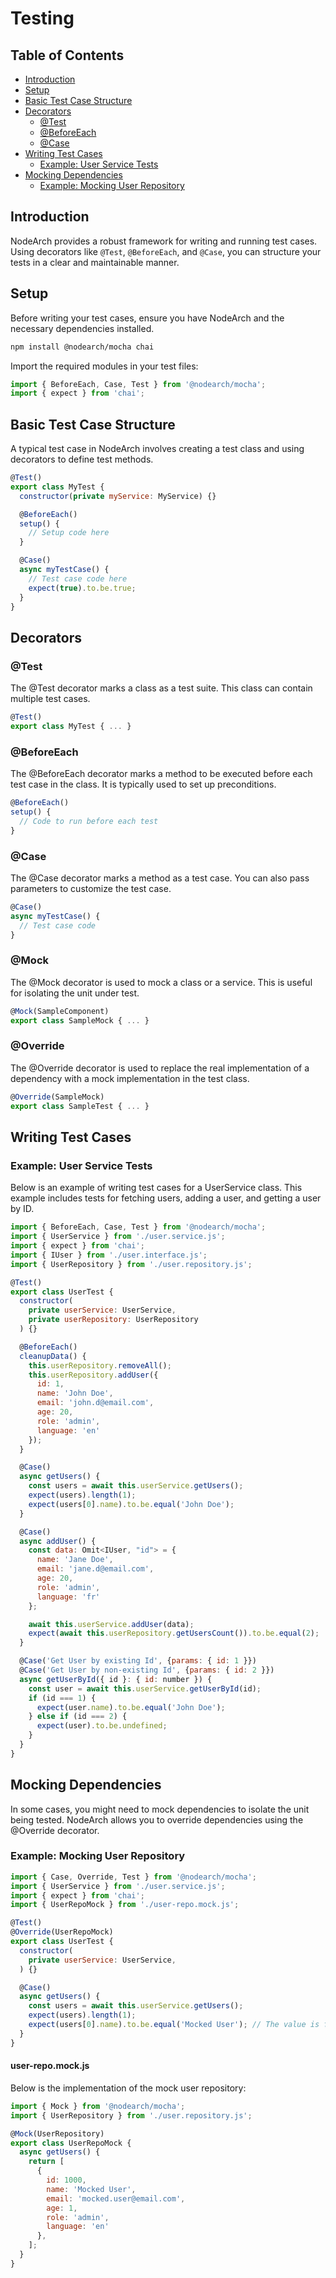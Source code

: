 # Testing

## Table of Contents

- [Introduction](#introduction)
- [Setup](#setup)
- [Basic Test Case Structure](#basic-test-case-structure)
- [Decorators](#decorators)
  - [@Test](#test)
  - [@BeforeEach](#beforeeach)
  - [@Case](#case)
- [Writing Test Cases](#writing-test-cases)
  - [Example: User Service Tests](#example-user-service-tests)
- [Mocking Dependencies](#mocking-dependencies)
  - [Example: Mocking User Repository](#example-mocking-user-repository)

## Introduction

NodeArch provides a robust framework for writing and running test cases. Using decorators like `@Test`, `@BeforeEach`, and `@Case`, you can structure your tests in a clear and maintainable manner.

## Setup

Before writing your test cases, ensure you have NodeArch and the necessary dependencies installed.

```sh
npm install @nodearch/mocha chai
```

Import the required modules in your test files:

```javascript
import { BeforeEach, Case, Test } from '@nodearch/mocha';
import { expect } from 'chai';
```

## Basic Test Case Structure

A typical test case in NodeArch involves creating a test class and using decorators to define test methods.

```javascript
@Test()
export class MyTest {
  constructor(private myService: MyService) {}

  @BeforeEach()
  setup() {
    // Setup code here
  }

  @Case()
  async myTestCase() {
    // Test case code here
    expect(true).to.be.true;
  }
}

```

## Decorators

### @Test

The @Test decorator marks a class as a test suite. This class can contain multiple test cases.

```javascript
@Test()
export class MyTest { ... }
```

### @BeforeEach

The @BeforeEach decorator marks a method to be executed before each test case in the class. It is typically used to set up preconditions.

```javascript
@BeforeEach()
setup() {
  // Code to run before each test
}
```

### @Case

The @Case decorator marks a method as a test case. You can also pass parameters to customize the test case.

```javascript
@Case()
async myTestCase() {
  // Test case code
}
```

### @Mock

The @Mock decorator is used to mock a class or a service. This is useful for isolating the unit under test.

```javascript
@Mock(SampleComponent)
export class SampleMock { ... }
```

### @Override

The @Override decorator is used to replace the real implementation of a dependency with a mock implementation in the test class.

```javascript
@Override(SampleMock)
export class SampleTest { ... }
```

## Writing Test Cases

### Example: User Service Tests

Below is an example of writing test cases for a UserService class. This example includes tests for fetching users, adding a user, and getting a user by ID.

```javascript
import { BeforeEach, Case, Test } from '@nodearch/mocha';
import { UserService } from './user.service.js';
import { expect } from 'chai';
import { IUser } from './user.interface.js';
import { UserRepository } from './user.repository.js';

@Test()
export class UserTest {
  constructor(
    private userService: UserService,
    private userRepository: UserRepository
  ) {}

  @BeforeEach()
  cleanupData() {
    this.userRepository.removeAll();
    this.userRepository.addUser({
      id: 1,
      name: 'John Doe',
      email: 'john.d@email.com',
      age: 20,
      role: 'admin',
      language: 'en'
    });
  }

  @Case()
  async getUsers() {
    const users = await this.userService.getUsers();
    expect(users).length(1);
    expect(users[0].name).to.be.equal('John Doe');
  }

  @Case()
  async addUser() {
    const data: Omit<IUser, "id"> = {
      name: 'Jane Doe',
      email: 'jane.d@email.com',
      age: 20,
      role: 'admin',
      language: 'fr'
    };

    await this.userService.addUser(data);
    expect(await this.userRepository.getUsersCount()).to.be.equal(2);
  }

  @Case('Get User by existing Id', {params: { id: 1 }})
  @Case('Get User by non-existing Id', {params: { id: 2 }})
  async getUserById({ id }: { id: number }) {
    const user = await this.userService.getUserById(id);
    if (id === 1) {
      expect(user.name).to.be.equal('John Doe');
    } else if (id === 2) {
      expect(user).to.be.undefined;
    }
  }
}
```

## Mocking Dependencies

In some cases, you might need to mock dependencies to isolate the unit being tested. NodeArch allows you to override dependencies using the @Override decorator.

### Example: Mocking User Repository

```javascript
import { Case, Override, Test } from '@nodearch/mocha';
import { UserService } from './user.service.js';
import { expect } from 'chai';
import { UserRepoMock } from './user-repo.mock.js';

@Test()
@Override(UserRepoMock)
export class UserTest {
  constructor(
    private userService: UserService,
  ) {}

  @Case()
  async getUsers() {
    const users = await this.userService.getUsers();
    expect(users).length(1);
    expect(users[0].name).to.be.equal('Mocked User'); // The value is from UserRepoMock
  }
}
```

#### user-repo.mock.js

Below is the implementation of the mock user repository:

```javascript
import { Mock } from '@nodearch/mocha';
import { UserRepository } from './user.repository.js';

@Mock(UserRepository)
export class UserRepoMock {
  async getUsers() {
    return [
      {
        id: 1000,
        name: 'Mocked User',
        email: 'mocked.user@email.com',
        age: 1,
        role: 'admin',
        language: 'en'
      },
    ];
  }
}
```